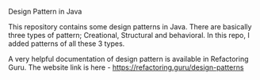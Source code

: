 Design Pattern in Java

This repository contains some design patterns in Java. There are basically three types of pattern; Creational, Structural and behavioral. In this repo, I added patterns of all these 3 types.

A very helpful documentation of design pattern is available in Refactoring Guru. The website link is here -
https://refactoring.guru/design-patterns

